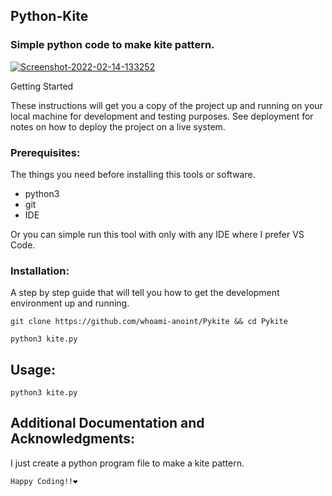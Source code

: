 ## Python-Kite

### Simple python code to make kite pattern.

<a href="https://ibb.co/7rLzD3b"><img src="https://i.ibb.co/KVSGgtm/Screenshot-2022-02-14-133252.jpg" alt="Screenshot-2022-02-14-133252" border="0"></a>

Getting Started

These instructions will get you a copy of the project up and running on your local machine for development and testing purposes. See deployment for notes on how to deploy the project on a live system.

### Prerequisites:

The things you need before installing this tools or software.

* python3
* git
* IDE

Or you can simple run this tool with only with any IDE where I prefer VS Code.


### Installation:

A step by step guide that will tell you how to get the development environment up and running.

```
git clone https://github.com/whoami-anoint/Pykite && cd Pykite
```
```
python3 kite.py
```


## Usage:
```
python3 kite.py
```

## Additional Documentation and Acknowledgments:
I just create a python program file to make a kite pattern.

```Happy Coding!!❤️```
